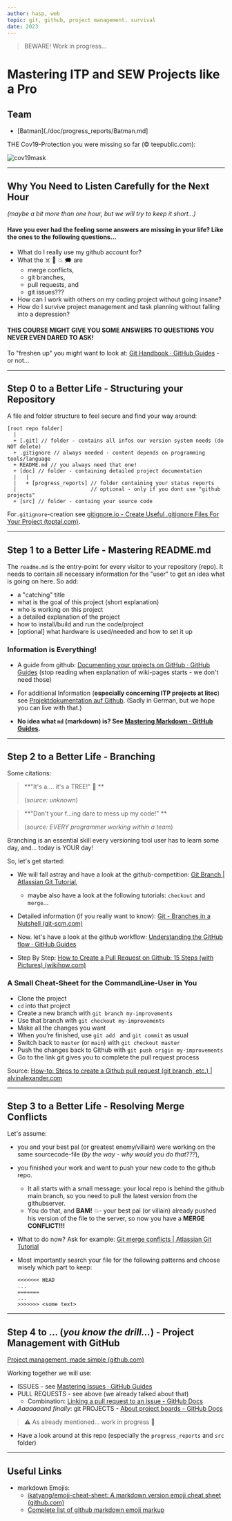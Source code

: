 ```yaml
---
author: hasp, web
topic: git, github, project management, survival
date: 2023
---
```


> BEWARE! Work in progress...

# Mastering ITP and SEW Projects like a Pro

## Team

- [Batman](./doc/progress_reports/Batman.md]

THE Cov19-Protection you were missing so far (:copyright: teepublic.com):



![cov19mask](./_img/cov19mask_github_(c)teepublic_com.jpg)



---

## Why You Need to Listen Carefully for the Next Hour

*(maybe a bit more than one hour, but we will try to keep it short...)*

#### Have you ever had the feeling some answers are missing in your life? Like the ones to the following questions...

- What do I really use my github account for?
- What the :skull_and_crossbones: :anger: :boom: :right_anger_bubble: are 
  - merge conflicts,
  - git branches, 
  - pull requests, and
  - git issues???
- How can I work with others on my coding project without going insane?
- How do I survive project management and task planning without falling into a depression?

#### THIS COURSE MIGHT GIVE YOU SOME ANSWERS TO QUESTIONS YOU NEVER EVEN DARED TO ASK!

To "freshen up"  you might want to look at: [Git Handbook · GitHub Guides](https://guides.github.com/introduction/git-handbook/) - or not...

---

## Step 0 to a Better Life - Structuring your Repository

A file and folder structure to feel secure and find your way around:

```
[root repo folder]
  |
  + [.git] // folder - contains all infos our version system needs (do NOT delete)
  + .gitignore // always needed - content depends on programming tools/language
  + README.md // you always need that one!
  + [doc] // folder - containing detailed project documentation
  |   |
  |   + [progress_reports] // folder containing your status reports
  |                        // optional - only if you dont use "github projects"
  + [src] // folder - containg your source code
```

For`.gitignore`-creation see [gitignore.io - Create Useful .gitignore Files For Your Project (toptal.com)](https://www.toptal.com/developers/gitignore). 

---

## Step 1 to a Better Life - Mastering README.md

The `readme.md` is the entry-point for every  visitor to your repository (repo). It needs to contain all necessary information for the "user" to get an idea what is going on here. So add:

- a "catching" title
- what is the goal of this project (short explanation)
- who is working on this project
- a detailed explanation of the project 
- how to install/build and run the code/project
- [optional] what hardware is used/needed and how to set it up

### Information is Everything!

- A guide from github: [Documenting your projects on GitHub · GitHub Guides](https://guides.github.com/features/wikis/) (stop reading when explanation of wiki-pages starts - we don't need those)

- For additional Information (**especially concerning ITP projects at litec**)  see [Projektdokumentation auf Github](./doc/Projektdokumentation_auf_GitHub.md).  (Sadly in German, but we hope you can live with that.)
- **No idea what `md` (markdown) is? See [Mastering Markdown · GitHub Guides](https://guides.github.com/features/mastering-markdown/).**

---

##  Step 2 to a Better Life - Branching

Some citations:

> **"It's a.... it's a TREE!" :deciduous_tree: **
>
> (*source: unknown*)

> **"Don't your f...ing dare to mess up my code!"  **
>
> (*source: EVERY programmer working within a team*)

Branching is an essential skill every versioning tool user has to learn some day, and... today is YOUR day!

So, let's get started:

- We will fall astray and have a look at the github-competition: [Git Branch | Atlassian Git Tutorial](https://www.atlassian.com/git/tutorials/using-branches), 
  - maybe also have a look at the following tutorials: `checkout` and `merge`...

- Detailed information (if you really want to know): [Git - Branches in a Nutshell (git-scm.com)](https://git-scm.com/book/en/v2/Git-Branching-Branches-in-a-Nutshell)
- Now. let's have a look at the github workflow: [Understanding the GitHub flow · GitHub Guides](https://guides.github.com/introduction/flow/)
- Step By Step: [How to Create a Pull Request on Github: 15 Steps (with Pictures) (wikihow.com)](https://www.wikihow.com/Create-a-Pull-Request-on-Github)

### A Small Cheat-Sheet for the CommandLine-User in You

- Clone the project
- `cd` into that project
- Create a new branch with `git branch my-improvements`
- Use that branch with `git checkout my-improvements`
- Make all the changes you want
- When you’re finished, use `git add ` and `git commit` as usual
- Switch back to `master` (or `main`) with `git checkout master`
- Push the changes back to Github with `git push origin my-improvements`
- Go to the link git gives you to complete the pull request process

Source: [How-to: Steps to create a Github pull request (git branch, etc.) | alvinalexander.com](https://alvinalexander.com/git/how-to-create-pull-request-on-github-notes-steps/)

---

## Step 3 to a Better Life - Resolving Merge Conflicts

Let's assume:

- you and your best pal (or greatest enemy/villain) were working on the same sourcecode-file (*by the way - why would you do that???*),

- you finished your work and want to push your new code to the github repo.

  -  It all starts with a small message: your local repo is behind the github main branch, so you need to pull the latest version from the githubserver.
  - You do that, and **BAM!** :boom:- your best pal (or villain) already pushed his version of the file to the server, so now you have a **MERGE CONFLICT!!!** 

- What to do now? Ask for example: [Git merge conflicts | Atlassian Git Tutorial](https://www.atlassian.com/git/tutorials/using-branches/merge-conflicts)

- Most importantly search your file for the following patterns and choose wisely which part to keep:

  ```
  <<<<<<< HEAD
  ...
  =======
  ...
  >>>>>>> <some text>
  ```

---

## Step 4 to ... (*you know the drill...*) - Project Management with GitHub

[Project management, made simple (github.com)](https://github.com/features/project-management)

Working together we will use:

- ISSUES - see [Mastering Issues · GitHub Guides](https://guides.github.com/features/issues/)
- PULL REQUESTS - see above (we already talked about that)
  - Combination: [Linking a pull request to an issue - GitHub Docs](https://docs.github.com/en/github/managing-your-work-on-github/linking-a-pull-request-to-an-issue)
- *Aaaaaaand finally*:  git PROJECTS - [About project boards - GitHub Docs](https://docs.github.com/en/github/managing-your-work-on-github/about-project-boards)

> :warning: As already mentioned... work in progress :construction:

- Have a look around at this repo (especially the `progress_reports` and `src` folder)

---

## Useful Links

- markdown Emojis: 
  - [ikatyang/emoji-cheat-sheet: A markdown version emoji cheat sheet (github.com)](https://github.com/ikatyang/emoji-cheat-sheet)
  - [Complete list of github markdown emoji markup](https://gist.github.com/rxaviers/7360908)









